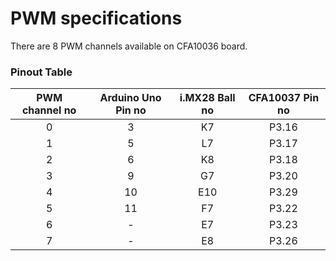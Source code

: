 # PWM specifications

There are 8 PWM channels available on CFA10036 board.

### Pinout Table

| PWM channel no | Arduino Uno Pin no| i.MX28 Ball no | CFA10037 Pin no |
|:--:  |:--:|:--:| :--:  |
| 0 | 3  | K7 | P3.16 |
| 1 | 5  | L7 | P3.17 |
| 2 | 6  | K8 | P3.18 |
| 3 | 9  | G7 | P3.20 |
| 4 | 10 | E10| P3.29 |
| 5 | 11 | F7 | P3.22 |
| 6 |  - | E7 | P3.23 |
| 7 |  - | E8 | P3.26 |

